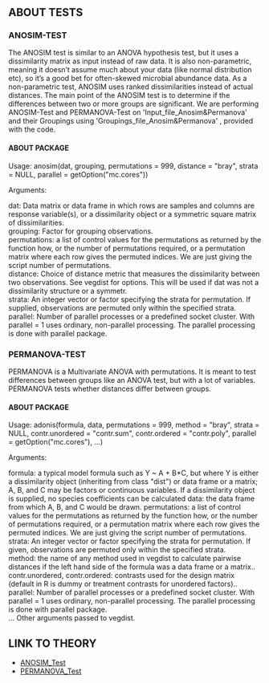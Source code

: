 # 
## ABOUT TESTS
### ANOSIM-TEST
The ANOSIM test is similar to an ANOVA hypothesis test, but it uses a dissimilarity matrix as input instead of raw data. It is also non-parametric, meaning it doesn’t assume much about your data (like normal distribution etc), so it’s a good bet for often-skewed microbial abundance data. As a non-parametric test, ANOSIM uses ranked dissimilarities instead of actual distances. The main point of the ANOSIM test is to determine if the differences between two or more groups are significant. We are performing ANOSIM-Test and PERMANOVA-Test on 'Input_file_Anosim&Permanova' and their Groupings using 'Groupings_file_Anosim&Permanova' , provided with the code.


#### ABOUT PACKAGE

  Usage:
  anosim(dat, grouping, permutations = 999, distance = "bray", strata = NULL,
    parallel = getOption("mc.cores"))
       
  Arguments:

  dat:          Data matrix or data frame in which rows are samples and columns are response variable(s), or a dissimilarity object or a symmetric square matrix of                               dissimilarities. <br />
  grouping:     Factor for grouping observations.<br />
  permutations: a list of control values for the permutations as returned by the function how, or the number of permutations required, or a permutation matrix where each row                     gives the permuted indices. We are just giving the script number of permutations.<br />
  distance:     Choice of distance metric that measures the dissimilarity between two observations. See vegdist for options. This will be used if dat was not a dissimilarity                     structure or a symmetr.<br />
  strata:       An integer vector or factor specifying the strata for permutation. If supplied, observations are permuted only within the specified strata.<br />
  parallel:     Number of parallel processes or a predefined socket cluster. With parallel = 1 uses ordinary, non-parallel processing. The parallel processing is done with                       parallel package.<br />



### PERMANOVA-TEST
PERMANOVA is a Multivariate ANOVA with permutations. It is meant to test differences between groups like an ANOVA test, but with a lot of variables.
PERMANOVA tests whether distances differ between groups.

#### ABOUT PACKAGE
 Usage:
 adonis(formula, data, permutations = 999, method = "bray",
       strata = NULL, contr.unordered = "contr.sum",
       contr.ordered = "contr.poly", parallel = getOption("mc.cores"), ...)
           
 Arguments:
 
 formula:                        a typical model formula such as Y ~ A + B*C, but where Y is either a dissimilarity object (inheriting from class "dist") or data frame or a                                      matrix; A, B, and C may be factors or continuous variables. If a dissimilarity object is supplied, no species coefficients can be calculated 
 data:                           the data frame from which A, B, and C would be drawn.
 permutations:                   a list of control values for the permutations as returned by the function how, or the number of permutations required, or a permutation matrix                                    where each row gives the permuted indices. We are just giving the script number of permutations.<br />
 strata:                         An integer vector or factor specifying the strata for permutation. If given, observations are permuted only within the specified strata.<br />
 method:                         the name of any method used in vegdist to calculate pairwise distances if the left hand side of the formula was a data frame or a matrix..<br />
 contr.unordered, contr.ordered: contrasts used for the design matrix (default in R is dummy or treatment contrasts for unordered factors)..<br />
 parallel:                       Number of parallel processes or a predefined socket cluster. With parallel = 1 uses ordinary, non-parallel processing. The parallel processing                                    is done with parallel package.<br />
 ...                             Other arguments passed to vegdist.



## LINK TO THEORY
* [ANOSIM_Test](https://github.com/Rizvix0/Statistical-Methods-and-Machine-Learning-in-R/wiki/ANOSIM)
* [PERMANOVA_Test](https://github.com/Rizvix0/Statistical-Methods-and-Machine-Learning-in-R/wiki/Permutational-Multivariate-Analysis-of-Variance)

